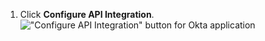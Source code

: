 1. Click **Configure API Integration**.
   !["Configure API Integration" button for Okta application](/assets/images/help/saml/okta-configure-api-integration.png)
